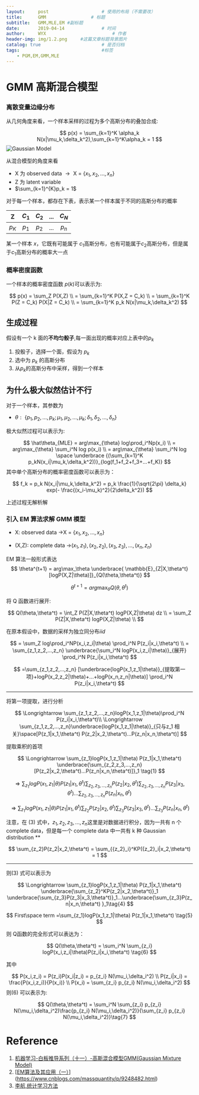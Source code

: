 ```yaml
---
layout:     post   				    # 使用的布局（不需要改）
title:      GMM 				# 标题 
subtitle:   GMM,MLE,EM #副标题
date:       2019-04-14 				# 时间
author:     WYX 						# 作者
header-img: img/1.2.png 	#这篇文章标题背景图片
catalog: true 						# 是否归档
tags:								#标签
    - PGM,EM,GMM,MLE
---
```




# GMM 高斯混合模型

### 离散变量边缘分布

从几何角度来看，一个样本采样的过程为多个高斯分布的叠加合成:


$$
p(x) = \sum_{k=1}^K \alpha_k N(x|\mu_k,\delta_k^2),\sum_{k=1}^K\alpha_k = 1
$$
![Gaussian Model](https://pic.superbed.cn/item/5cb582273a213b041754f585)



从混合模型的角度来看

* X 为 observed data $\rightarrow​$ X = {$x_1,x_2,...,x_n​$}
* Z 为 latent variable
* $\sum_{k=1}^{K}p_k = 1​$

对于每一个样本，都存在下表，表示某一个样本属于不同的高斯分布的概率

|   Z   | $C_1$ | $C_2$ | $...$ | $C_N$ |
| :---: | :---: | :---: | :---: | :---: |
| $p_K$ | $p_1$ | $p_2$ | $...$ | $p_n$ |

某一个样本 $x​$ ，它既有可能属于 $c_1​$高斯分布，也有可能属于$c_2​$高斯分布，但是属于$c_1​$ 高斯分布的概率大一点



### 概率密度函数

一个样本的概率密度函数 $p(k)$可以表示为:


$$
p(x) = \sum_Z P(X,Z) \\
= \sum_{k=1}^K P(X,Z = C_k) \\
=  \sum_{k=1}^K P(Z = C_k) P(X|Z = C_k) \\
= \sum_{k=1}^K p_k N(x|\mu_k,\delta_k^2)
$$


## 生成过程

假设有一个 k 面的**不均匀骰子**,每一面出现的概率对应上表中的$p_k$

1. 投骰子，选择一个面，假设为 $p_k$
2. 选中为 $p_k$ 的高斯分布
3. 从$p_k​$的高斯分布中采样，得到一个样本

 

## 为什么极大似然估计不行

对于一个样本，其参数为



* $\theta:​$ {$p_1,p_2,...,p_k;\mu_1,\mu_2,...,\mu_k;\delta_1,\delta_2,...,\delta_n​$}



极大似然过程可以表示为:


$$
\hat\theta_{MLE} = arg\max_{\theta} log\prod_i^Np(x_i) \\
 = arg\max_{\theta} \sum_i^N log p(x_i) \\
 = arg\max_{\theta} \sum_i^N log \space \underbrace {(\sum_{k=1}^K p_kN(x_i|\mu_k,\delta_k^2))}_{log(f_1+f_2+f_3+...+f_K)}
$$
其中单个高斯分布的概率密度函数可以表示为：


$$
f_k = p_k N(x_i|\mu_k,\delta_k^2) = p_k \frac{1}{\sqrt{2\pi} \delta_k} exp(- \frac{(x_i-\mu_k)^2}{2\delta_k^2})
$$


上述过程无解析解



### 引入 EM 算法求解 GMM 模型

* X: observed data $\rightarrow$X = {$x_1,x_2,...,x_n$}

* (X,Z): complete data $\rightarrow$$(x_1,z_1),(x_2,z_2),(x_3,z_3),...,(x_n,z_n)$



EM 算法一般形式表达
$$
\theta^{t+1} = arg\max_\theta \underbrace{ \mathbb{E}_{Z|X,\theta^t}[logP(X,Z|\theta)]}_{Q(\theta,\theta^t)}
$$

$$
\theta^{t+1} = arg\max_\theta Q(\theta,\theta^t)
$$



将 Q 函数进行展开:


$$
Q(\theta,\theta^t) = \int_Z P(Z|X,\theta^t) logP(X,Z|\theta) dz \\
= \sum_Z P(Z|X,\theta^t) logP(X,Z|\theta) \\
$$


在原本假设中，数据的采样为独立同分布$iid$


$$
= \sum_Z  log\prod_i^NP(x_i,z_i|\theta) \prod_i^N P(z_i|x_i,\theta^t) \\
= \sum_{z_1,z_2,...,z_n} \underbrace{\sum_i^N logP(x_i,z_i|\theta)}_{展开} \prod_i^N P(z_i|x_i,\theta^t)
$$

$$
=\sum_{z_1,z_2,...,z_n} [\underbrace{logP(x_1,z_1|\theta)}_{提取第一项}+logP(x_2,z_2|\theta)+...+logP(x_n,z_n|\theta)] \prod_i^N P(z_i|x_i,\theta^t)
$$

---



将第一项提取，进行分析


$$
\Longrightarrow \sum_{z_1,z_2,...,z_n}logP(x_1,z_1|\theta)\prod_i^N P(z_i|x_i,\theta^t)\\
\Longrightarrow \sum_{z_1,z_2,...,z_n}\underbrace{logP(x_1,z_1|\theta)}_{只与z_1 相关}\space[P(z_1|x_1,\theta^t) P(z_2|x_2,\theta^t)...P(z_n|x_n,\theta^t)]
$$


提取乘积的首项


$$
\Longrightarrow \sum_{z_1}logP(x_1,z_1|\theta) P(z_1|x_1,\theta^t) \underbrace{\sum_{z_2,z_3,...,z_n}[P(z_2|x_2,\theta^t)...P(z_n|x_n,\theta^t)]}_1 \tag{1}
$$

$$
\Longrightarrow \sum_{z_1}logP(x_1,z_1|\theta) P(z_1|x_1,\theta^t) \sum_{z_2,z_3,...,z_n}P(z_2|x_2,\theta^t)\sum_{z_2,z_3,...,z_n}P(z_3|x_3,\theta^t)...\sum_{z_2,z_3,...,z_n}P(z_n|x_n,\theta^t) \tag{2}
$$

$$
\Longrightarrow \sum_{z_1}logP(x_1,z_1|\theta) P(z_1|x_1,\theta^t) \sum_{z_2}P(z_2|x_2,\theta^t)\sum_{z_3}P(z_3|x_3,\theta^t)...\sum_{z_3}P(z_n|x_n,\theta^t) \tag{3}
$$



注意，在 (3) 式中，$z_1,z_2,z_3,...,z_n$这里是对数据进行积分，因为一共有 n 个 complete data，但是每一个 complete data 中一共有 k 种 Gaussian distribution **


$$
\sum_{z_2}P(z_2|x_2,\theta^t) = \sum_{{z_2}_i}^KP({z_2}_i|x_2,\theta^t) = 1
$$

---

则(3) 式可以表示为


$$
\Longrightarrow \sum_{z_1}logP(x_1,z_1|\theta) P(z_1|x_1,\theta^t) \underbrace{\sum_{z_2}^KP(z_2|x_2,\theta^t)}_1 \underbrace{\sum_{z_3}P(z_3|x_3,\theta^t)}_1...\underbrace{\sum_{z_3}P(z_n|x_n,\theta^t) }_1\tag{4}
$$

$$
First\space term =\sum_{z_1}logP(x_1,z_1|\theta) P(z_1|x_1,\theta^t)  \tag{5}
$$



则 Q函数的完全形式可以表达为：


$$
Q(\theta,\theta^t) = \sum_i^N \sum_{z_i} logP(x_i,z_i|\theta)P(z_i|x_i,\theta^t) \tag{6}
$$


其中


$$
P(x_i,z_i) = P(z_i)P(x_i|z_i) = p_{z_i} N(\mu_i,\delta_i^2) \\
P(z_i|x_i) = \frac{P(x_i,z_i)}{P(x_i)} \\
P(x_i) = \sum_{z_i} p_{z_i} N(\mu_i,\delta_i^2)
$$
则(6) 可以表示为:


$$
Q(\theta,\theta^t) = \sum_i^N \sum_{z_i} p_{z_i} N(\mu_i,\delta_i^2)\frac{p_{z_i} N(\mu_i,\delta_i^2)}{\sum_{z_i} p_{z_i} N(\mu_i,\delta_i^2)}\tag{7}
$$




# Reference

1. [机器学习-白板推导系列（十一）-高斯混合模型GMM(Gaussian Mixture Model)](<https://www.bilibili.com/video/av35183585>)
2. [[EM算法及其应用（一）](https://www.cnblogs.com/massquantity/p/9248482.html)](<https://www.cnblogs.com/massquantity/p/9248482.html>)
3. [李航,统计学习方法](<http://www.dgt-factory.com/uploads/2018/07/0725/%E7%BB%9F%E8%AE%A1%E5%AD%A6%E4%B9%A0%E6%96%B9%E6%B3%95.pdf>)

